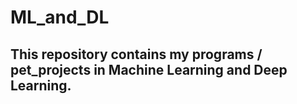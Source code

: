 # ML_and_DL
## This repository contains my programs / pet_projects in Machine Learning and Deep Learning.
